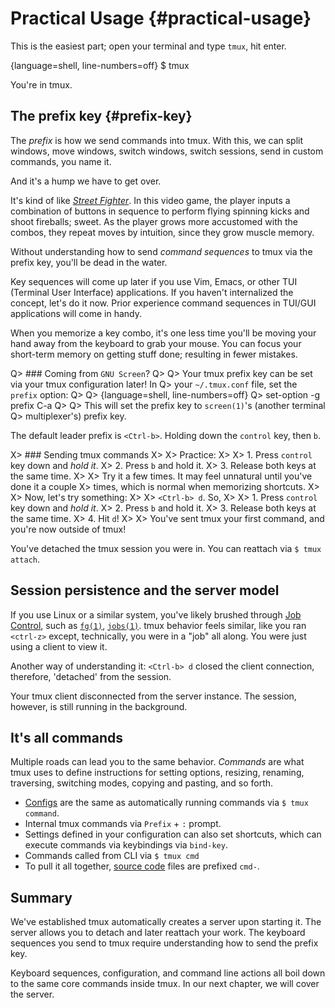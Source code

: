 # Practical Usage {#practical-usage}

This is the easiest part; open your terminal and type `tmux`, hit enter.

{language=shell, line-numbers=off}
    $ tmux

You're in tmux.

## The prefix key {#prefix-key}

The *prefix* is how we send commands into tmux. With this, we can split windows,
move windows, switch windows, switch sessions, send in custom commands, you name
it.

And it's a hump we have to get over.

It's kind of like [*Street Fighter*](https://en.wikipedia.org/wiki/Street_Fighter).
In this video game, the player inputs a combination of buttons in sequence to
perform flying spinning kicks and shoot fireballs; sweet. As the player grows
more accustomed with the combos, they repeat moves by intuition, since they grow
muscle memory.

Without understanding how to send *command sequences* to tmux via the prefix
key, you'll be dead in the water.

Key sequences will come up later if you use Vim, Emacs, or other TUI (Terminal
User Interface) applications. If you haven't internalized the concept, let's do
it now. Prior experience command sequences in TUI/GUI applications will come in
handy.

When you memorize a key combo, it's one less time you'll be moving your hand
away from the keyboard to grab your mouse. You can focus your short-term memory
on getting stuff done; resulting in fewer mistakes.

Q> ### Coming from ``GNU Screen``?
Q>
Q> Your tmux prefix key can be set via your tmux configuration later!  In
Q> your `~/.tmux.conf` file, set the `prefix` option:
Q>
Q> {language=shell, line-numbers=off}
Q>     set-option -g prefix C-a
Q>
Q> This will set the prefix key to `screen(1)`'s (another terminal
Q> multiplexer's) prefix key.

The default leader prefix is `<Ctrl-b>`. Holding down the `control` key, then
`b`.

X> ### Sending tmux commands
X>
X> Practice:
X>
X> 1. Press `control` key down and *hold it*.
X> 2. Press `b` and hold it.
X> 3. Release both keys at the same time.
X>
X> Try it a few times. It may feel unnatural until you've done it a couple
X> times, which is normal when memorizing shortcuts.
X>
X> Now, let's try something:
X>
X> `<Ctrl-b> d`. So,
X>
X> 1. Press `control` key down and *hold it*.
X> 2. Press `b` and hold it.
X> 3. Release both keys at the same time.
X> 4. Hit `d`!
X>
X> You've sent tmux your first command, and you're now outside of tmux!

You've detached the tmux session you were in. You can reattach via `$ tmux
attach`.

## Session persistence and the server model

If you use Linux or a similar system, you've likely brushed through [Job Control](https://en.wikipedia.org/wiki/Job_control_(Unix)),
such as [`fg(1)`](http://pubs.opengroup.org/onlinepubs/9699919799/utilities/fg.html), [`jobs(1)`](http://pubs.opengroup.org/onlinepubs/9699919799/utilities/jobs.html).
tmux behavior feels similar, like you ran `<ctrl-z>` except, technically, you
were in a "job" all along. You were just using a client to view it.

Another way of understanding it: `<Ctrl-b> d` closed the client connection,
therefore, 'detached' from the session.

Your tmux client disconnected from the server instance. The session, however, is
still running in the background.

## It's all commands

Multiple roads can lead you to the same behavior. *Commands* are what tmux uses
to define instructions for setting options, resizing, renaming, traversing,
switching modes, copying and pasting, and so forth.

- [Configs](#config) are the same as automatically running commands via
  `$ tmux command`.
- Internal tmux commands via `Prefix` + `:` prompt.
- Settings defined in your configuration can also set shortcuts, which can
  execute commands via keybindings via `bind-key`.
- Commands called from CLI via `$ tmux cmd`
- To pull it all together, [source code](#technical-stuff) files are prefixed
  `cmd-`.

## Summary

We've established tmux automatically creates a server upon starting it. The
server allows you to detach and later reattach your work. The keyboard
sequences you send to tmux require understanding how to send the prefix key.

Keyboard sequences, configuration, and command line actions all boil down to the
same core commands inside tmux.  In our next chapter, we will cover the server.

